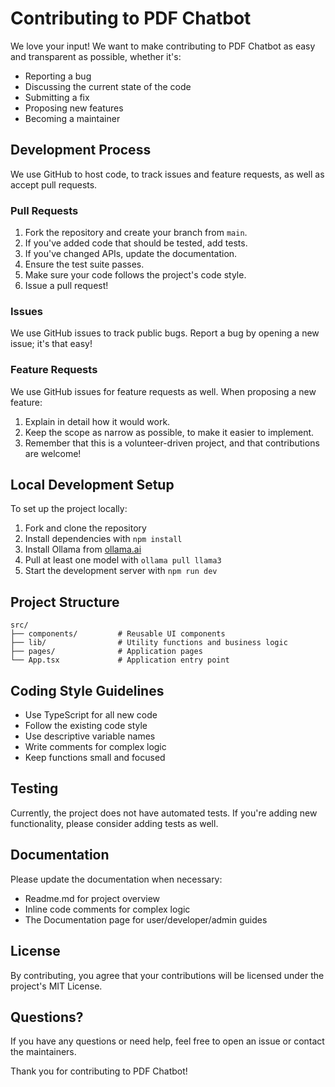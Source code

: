 
# Contributing to PDF Chatbot

We love your input! We want to make contributing to PDF Chatbot as easy and transparent as possible, whether it's:

- Reporting a bug
- Discussing the current state of the code
- Submitting a fix
- Proposing new features
- Becoming a maintainer

## Development Process

We use GitHub to host code, to track issues and feature requests, as well as accept pull requests.

### Pull Requests

1. Fork the repository and create your branch from `main`.
2. If you've added code that should be tested, add tests.
3. If you've changed APIs, update the documentation.
4. Ensure the test suite passes.
5. Make sure your code follows the project's code style.
6. Issue a pull request!

### Issues

We use GitHub issues to track public bugs. Report a bug by opening a new issue; it's that easy!

### Feature Requests

We use GitHub issues for feature requests as well. When proposing a new feature:

1. Explain in detail how it would work.
2. Keep the scope as narrow as possible, to make it easier to implement.
3. Remember that this is a volunteer-driven project, and that contributions are welcome!

## Local Development Setup

To set up the project locally:

1. Fork and clone the repository
2. Install dependencies with `npm install`
3. Install Ollama from [ollama.ai](https://ollama.ai)
4. Pull at least one model with `ollama pull llama3`
5. Start the development server with `npm run dev`

## Project Structure

```
src/
├── components/         # Reusable UI components
├── lib/                # Utility functions and business logic
├── pages/              # Application pages
└── App.tsx             # Application entry point
```

## Coding Style Guidelines

- Use TypeScript for all new code
- Follow the existing code style
- Use descriptive variable names
- Write comments for complex logic
- Keep functions small and focused

## Testing

Currently, the project does not have automated tests. If you're adding new functionality, please consider adding tests as well.

## Documentation

Please update the documentation when necessary:

- Readme.md for project overview
- Inline code comments for complex logic
- The Documentation page for user/developer/admin guides

## License

By contributing, you agree that your contributions will be licensed under the project's MIT License.

## Questions?

If you have any questions or need help, feel free to open an issue or contact the maintainers.

Thank you for contributing to PDF Chatbot!
